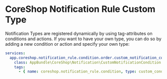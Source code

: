 # CoreShop Notification Rule Custom Type

Notification Types are registered dynamically by using tag-attributes on conditions and actions. If you want to have your own
type, you can do so by adding a new condition or action and specify your own type:

```yaml
services:
  app.coreshop.notification_rule.condition.order.custom_notification_condition:
    class: AppBundle\CoreShop\Notification\CustomNotificationCondition
    tags:
      - { name: coreshop.notification_rule.condition, type: custom_condition, notification-type: custom, form-type: AppBundle\Form\Type\CoreShop\CustomConditionType }

```
